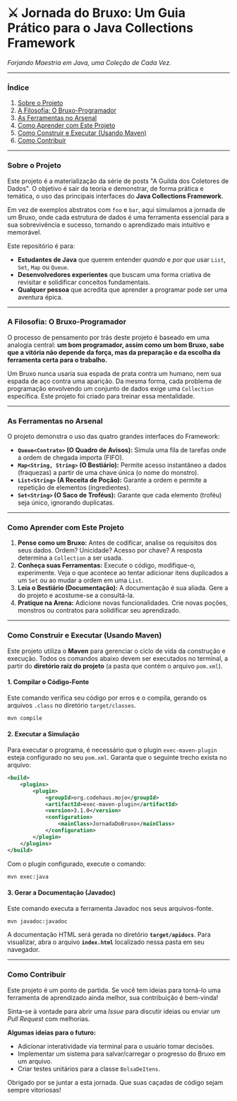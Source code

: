 # ⚔️ Jornada do Bruxo: Um Guia Prático para o Java Collections Framework

*Forjando Maestria em Java, uma Coleção de Cada Vez.*

---

### **Índice**
1.  [Sobre o Projeto](#sobre-o-projeto)
2.  [A Filosofia: O Bruxo-Programador](#a-filosofia-o-bruxo-programador)
3.  [As Ferramentas no Arsenal](#as-ferramentas-no-arsenal)
4.  [Como Aprender com Este Projeto](#como-aprender-com-este-projeto)
5.  [Como Construir e Executar (Usando Maven)](#como-construir-e-executar-usando-maven)
6.  [Como Contribuir](#como-contribuir)

---

### **Sobre o Projeto**

Este projeto é a materialização da série de posts "A Guilda dos Coletores de Dados". O objetivo é sair da teoria e demonstrar, de forma prática e temática, o uso das principais interfaces do **Java Collections Framework**.

Em vez de exemplos abstratos com `foo` e `bar`, aqui simulamos a jornada de um Bruxo, onde cada estrutura de dados é uma ferramenta essencial para a sua sobrevivência e sucesso, tornando o aprendizado mais intuitivo e memorável.

Este repositório é para:
* **Estudantes de Java** que querem entender *quando* e *por que* usar `List`, `Set`, `Map` ou `Queue`.
* **Desenvolvedores experientes** que buscam uma forma criativa de revisitar e solidificar conceitos fundamentais.
* **Qualquer pessoa** que acredita que aprender a programar pode ser uma aventura épica.

---

### **A Filosofia: O Bruxo-Programador**

O processo de pensamento por trás deste projeto é baseado em uma analogia central: **um bom programador, assim como um bom Bruxo, sabe que a vitória não depende da força, mas da preparação e da escolha da ferramenta certa para o trabalho.**

Um Bruxo nunca usaria sua espada de prata contra um humano, nem sua espada de aço contra uma aparição. Da mesma forma, cada problema de programação envolvendo um conjunto de dados exige uma `Collection` específica. Este projeto foi criado para treinar essa mentalidade.

---

### **As Ferramentas no Arsenal**

O projeto demonstra o uso das quatro grandes interfaces do Framework:

* **`Queue<Contrato>` (O Quadro de Avisos):** Simula uma fila de tarefas onde a ordem de chegada importa (FIFO).
* **`Map<String, String>` (O Bestiário):** Permite acesso instantâneo a dados (fraquezas) a partir de uma chave única (o nome do monstro).
* **`List<String>` (A Receita de Poção):** Garante a ordem e permite a repetição de elementos (ingredientes).
* **`Set<String>` (O Saco de Troféus):** Garante que cada elemento (troféu) seja único, ignorando duplicatas.

---

### **Como Aprender com Este Projeto**

1.  **Pense como um Bruxo:** Antes de codificar, analise os requisitos dos seus dados. Ordem? Unicidade? Acesso por chave? A resposta determina a `Collection` a ser usada.
2.  **Conheça suas Ferramentas:** Execute o código, modifique-o, experimente. Veja o que acontece ao tentar adicionar itens duplicados a um `Set` ou ao mudar a ordem em uma `List`.
3.  **Leia o Bestiário (Documentação):** A documentação é sua aliada. Gere a do projeto e acostume-se a consultá-la.
4.  **Pratique na Arena:** Adicione novas funcionalidades. Crie novas poções, monstros ou contratos para solidificar seu aprendizado.

---

### **Como Construir e Executar (Usando Maven)**

Este projeto utiliza o **Maven** para gerenciar o ciclo de vida da construção e execução. Todos os comandos abaixo devem ser executados no terminal, a partir do **diretório raiz do projeto** (a pasta que contém o arquivo `pom.xml`).

#### **1. Compilar o Código-Fonte**
Este comando verifica seu código por erros e o compila, gerando os arquivos `.class` no diretório `target/classes`.
```bash
mvn compile
```

#### **2. Executar a Simulação**
Para executar o programa, é necessário que o plugin `exec-maven-plugin` esteja configurado no seu `pom.xml`. Garanta que o seguinte trecho exista no arquivo:
```xml
<build>
    <plugins>
        <plugin>
            <groupId>org.codehaus.mojo</groupId>
            <artifactId>exec-maven-plugin</artifactId>
            <version>3.1.0</version>
            <configuration>
                <mainClass>JornadaDoBruxo</mainClass>
            </configuration>
        </plugin>
    </plugins>
</build>
```
Com o plugin configurado, execute o comando:
```bash
mvn exec:java
```

#### **3. Gerar a Documentação (Javadoc)**
Este comando executa a ferramenta Javadoc nos seus arquivos-fonte.
```bash
mvn javadoc:javadoc
```
A documentação HTML será gerada no diretório **`target/apidocs`**. Para visualizar, abra o arquivo **`index.html`** localizado nessa pasta em seu navegador.

---

### **Como Contribuir**

Este projeto é um ponto de partida. Se você tem ideias para torná-lo uma ferramenta de aprendizado ainda melhor, sua contribuição é bem-vinda!

Sinta-se à vontade para abrir uma *Issue* para discutir ideias ou enviar um *Pull Request* com melhorias.

**Algumas ideias para o futuro:**
* Adicionar interatividade via terminal para o usuário tomar decisões.
* Implementar um sistema para salvar/carregar o progresso do Bruxo em um arquivo.
* Criar testes unitários para a classe `BolsaDeItens`.

Obrigado por se juntar a esta jornada. Que suas caçadas de código sejam sempre vitoriosas!